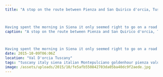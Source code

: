 ```yaml
---
title: "A stop on the route between Pienza and San Quirico d'orcia, Tuscany, Italy

       

Having spent the morning in Siena it only seemed right to go on a road trip through the Val d'Orcia. We wanted to capture some of the golden hour on our return from Montepulciano, we were a little early but still enjoyed absorbing the Tuscan scenery."
caption: "A stop on the route between Pienza and San Quirico d'orcia, Tuscany, Italy

       

Having spent the morning in Siena it only seemed right to go on a road trip through the Val d'Orcia. We wanted to capture some of the golden hour on our return from Montepulciano, we were a little early but still enjoyed absorbing the Tuscan scenery."
date: 2015-10-09T06:06Z
location: "Val D'orcia Tuscany"
tags: "tuscany italy siena italian Montepulciano goldenhour pienza valdorcia"
image: /assets/uploads/2015/10/fe5afb550842703da05ba40dc9f2aede.jpg
---
```

